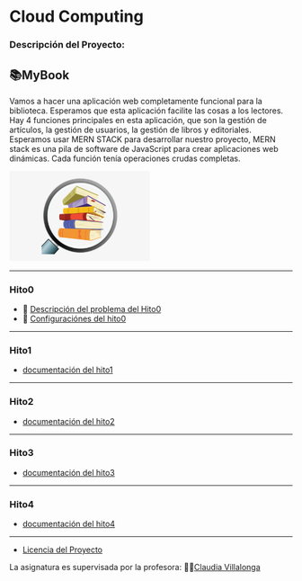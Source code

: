 # Cloud Computing
### Descripción del Proyecto:  
## 📚MyBook
Vamos a hacer una aplicación web completamente funcional para la biblioteca. Esperamos que esta aplicación facilite las cosas a los lectores. Hay 4 funciones principales en esta aplicación, que son la gestión de artículos, la gestión de usuarios, la gestión de libros y editoriales. Esperamos usar MERN STACK para desarrollar nuestro proyecto, MERN stack es una pila de software de JavaScript para crear aplicaciones web dinámicas. Cada función tenía operaciones crudas completas.   

<img src= "https://github.com/hamadabouhcida/cc_project/blob/main/docs/imgs/booksearch.png" width="250" heith="250">  

---  
### Hito0  
- :pencil: [Descripción del problema del Hito0](http://jj.github.io/CC/documentos/proyecto/0.Repositorio)
- :hammer: [Configuraciónes  del hito0](https://github.com/hamadabouhcida/cc_project/blob/main/docs/hito0.md)  
---  
### Hito1  
- [documentación del hito1](https://github.com/hamadabouhcida/cc_project/blob/main/docs/hito1.md) 
---  
### Hito2
- [documentación del hito2](https://github.com/hamadabouhcida/cc_project/blob/main/docs/hito2.md)  
---  
### Hito3
- [documentación del hito3](https://github.com/hamadabouhcida/cc_project/blob/main/docs/hito3.md)  
---  
### Hito4
- [documentación del hito4](https://github.com/hamadabouhcida/cc_project/blob/main/docs/hito4.md)
---
- [Licencia del Proyecto](https://github.com/hamadabouhcida/cc_project/blob/main/licence.md)  
  
 La asignatura es supervisada por la profesora: 👩‍🏫[Claudia Villalonga](https://github.com/cvillalonga)  
 
